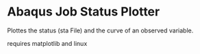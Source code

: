 Abaqus Job Status Plotter
=========================

Plottes the status (sta File) and the curve
of an observed variable.

requires matplotlib and linux


